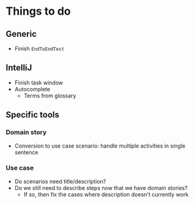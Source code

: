 # Things to do

## Generic

- Finish `EndToEndTest`


## IntelliJ

- Finish task window
- Autocomplete
  - Terms from glossary


## Specific tools

### Domain story

- Conversion to use case scenario: handle multiple activities in single sentence

### Use case

- Do scenarios need title/description?
- Do we still need to describe steps now that we have domain stories?
  - If so, then fix the cases where description doesn't currently work
